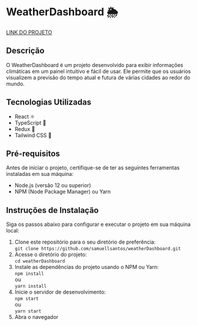 
<body>
  <h1>WeatherDashboard 🌦️</h1>
  <a href="https://weather-dashboard-gray.vercel.app"> LINK DO PROJETO<a>
  <h2>Descrição</h2>
  <p>
    O WeatherDashboard é um projeto desenvolvido para exibir informações climáticas em um painel intuitivo e fácil de usar.
    Ele permite que os usuários visualizem a previsão do tempo atual e futura de várias cidades ao redor do mundo.
  </p>
  <h2>Tecnologias Utilizadas</h2>
  <ul>
    <li>React ⚛️</li>
    <li>TypeScript 📜</li>
    <li>Redux 🔄</li>
    <li>Tailwind CSS 🌈</li>
  </ul>
  <h2>Pré-requisitos</h2>
  <p>
    Antes de iniciar o projeto, certifique-se de ter as seguintes ferramentas instaladas em sua máquina:
  </p>
  <ul>
    <li>Node.js (versão 12 ou superior)</li>
    <li>NPM (Node Package Manager) ou Yarn</li>
  </ul>
  <h2>Instruções de Instalação</h2>
  <p>
    Siga os passos abaixo para configurar e executar o projeto em sua máquina local:
  </p>
  <ol>
    <li>
      Clone este repositório para o seu diretório de preferência:
      <br>
      <code>git clone https://github.com/samuellsantos/weatherDashboard.git</code>
    </li>
    <li>
      Acesse o diretório do projeto:
      <br>
      <code>cd weatherDashboard</code>
    </li>
    <li>
      Instale as dependências do projeto usando o NPM ou Yarn:
      <br>
      <code>npm install</code>
      <br>
      ou
      <br>
      <code>yarn install</code>
    </li>
    <li>
      Inicie o servidor de desenvolvimento:
      <br>
      <code>npm start</code>
      <br>
      ou
      <br>
      <code>yarn start</code>
    </li>
    <li>
      Abra o navegador
    </li>
  </ol>
</body>
</html>
